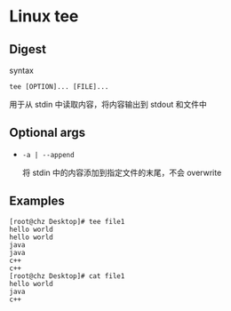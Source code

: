 # Linux tee

## Digest

syntax

```
tee [OPTION]... [FILE]...
```

用于从 stdin 中读取内容，将内容输出到 stdout 和文件中

## Optional args

- `-a | --append`

  将 stdin 中的内容添加到指定文件的末尾，不会 overwrite

## Examples

```
[root@chz Desktop]# tee file1
hello world
hello world
java
java
c++
c++
[root@chz Desktop]# cat file1 
hello world
java
c++
```